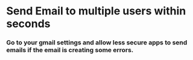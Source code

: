 # Send Email to multiple users within seconds
### Go to your gmail settings and allow less secure apps to send emails if the email is creating some errors.